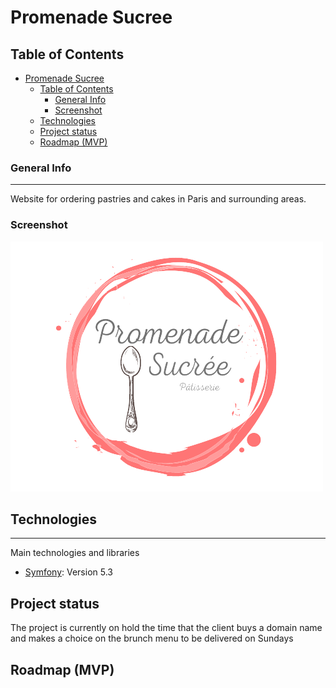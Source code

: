 # Promenade Sucree

## Table of Contents
- [Promenade Sucree](#promenade-sucree)
  - [Table of Contents](#table-of-contents)
    - [General Info](#general-info)
    - [Screenshot](#screenshot)
  - [Technologies](#technologies)
  - [Project status](#project-status)
  - [Roadmap (MVP)](#roadmap-mvp)
### General Info
***
Website for ordering pastries and cakes in Paris and surrounding areas.
### Screenshot
![Image text](public/img/logoPSs.png)
## Technologies
***
Main technologies and libraries
* [Symfony](https://example.com): Version 5.3 
  

## Project status

The project is currently on hold the time that the client buys a domain name and makes a choice on the brunch menu to be delivered on Sundays

## Roadmap (MVP)
